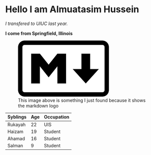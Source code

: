 # Hello I am Almuatasim Hussein
*I transfered to UIUC last year.*

**I come from Springfield, Illinois**


<figure>
    <img src="images.png" alt="text">
    <figcaption>This image above is something I just found because it shows the markdown logo
    </figcaption> </figure>




| Syblings  | Age | Occupation |
|---------|-----|-----------|
| Rukayah   | 22  | UIS  |
| Haizam     | 19  | Student  |
| Ahamad | 16  | Student   |
| Salman | 9  | Student   |
